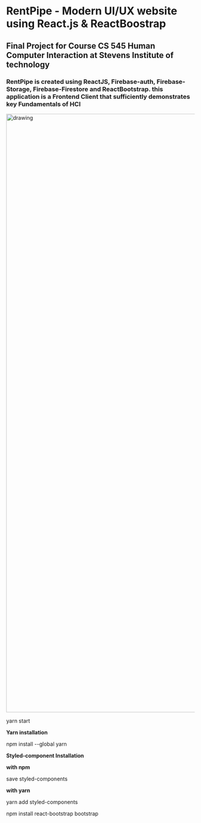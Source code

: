 # RentPipe - Modern UI/UX website using React.js & ReactBoostrap

## Final Project for Course CS 545 Human Computer Interaction at Stevens Institute of technology 

### RentPipe is created using ReactJS, Firebase-auth, Firebase-Storage, Firebase-Firestore and ReactBootstrap. this application is a Frontend Client that sufficiently demonstrates key Fundamentals of HCI

<img src="https://i.ibb.co/YyCmfj1/React-Project2.png" alt="drawing" width="1600"/>

yarn start

**Yarn installation**

npm install --global yarn

**Styled-component Installation**

**with npm**

save styled-components

**with yarn**

yarn add styled-components

npm install react-bootstrap bootstrap
